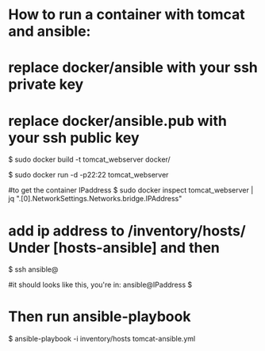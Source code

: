 # How to run a container with tomcat and ansible:

# replace docker/ansible with your ssh private key
# replace docker/ansible.pub with your ssh public key
$ sudo docker build -t tomcat_webserver docker/

$ sudo docker run -d -p22:22 tomcat_webserver

#to get the container IPaddress
$ sudo docker inspect tomcat_webserver | jq ".[0].NetworkSettings.Networks.bridge.IPAddress"

# add ip address to /inventory/hosts/ Under [hosts-ansible] and then
$ ssh ansible@<IPAddress>

#it should looks like this, you're in: 
ansible@IPaddress $

# Then run ansible-playbook
$ ansible-playbook -i inventory/hosts tomcat-ansible.yml

